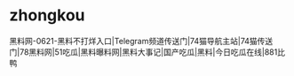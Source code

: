 # zhongkou
黑料网-0621-黑料不打烊入口|Telegram频道传送门|74猫导航主站|74猫传送门|78黑料网|51吃瓜|黑料曝料网|黑料大事记|国产吃瓜|黑料|今日吃瓜在线|881比鸭

